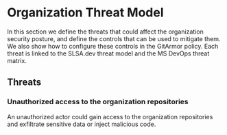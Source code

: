 
# Organization Threat Model

In this section we define the threats that could affect the organization security posture, and define the controls that can be used to mitigate them. We also show how to configure these controls in the GitArmor policy. Each threat is linked to the SLSA.dev threat model and the MS DevOps threat matrix.

## Threats

### Unauthorized access to the organization repositories
An unauthorized actor could gain access to the organization repositories and exfiltrate sensitive data or inject malicious code.



